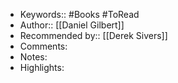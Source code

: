 - Keywords:: #Books #ToRead
- Author:: [[Daniel Gilbert]]
- Recommended by::  [[Derek Sivers]]
- Comments:
- Notes:
- Highlights:
